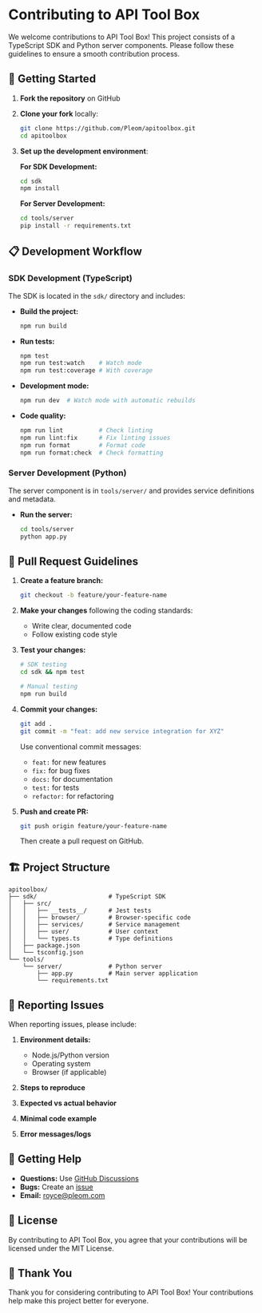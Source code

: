 # Contributing to API Tool Box

We welcome contributions to API Tool Box! This project consists of a TypeScript SDK and Python server components. Please follow these guidelines to ensure a smooth contribution process.

## 🚀 Getting Started

1. **Fork the repository** on GitHub
2. **Clone your fork** locally:
   ```bash
   git clone https://github.com/Pleom/apitoolbox.git
   cd apitoolbox
   ```

3. **Set up the development environment**:

   **For SDK Development:**
   ```bash
   cd sdk
   npm install
   ```

   **For Server Development:**
   ```bash
   cd tools/server
   pip install -r requirements.txt
   ```

## 📋 Development Workflow

### SDK Development (TypeScript)

The SDK is located in the `sdk/` directory and includes:

- **Build the project:**
  ```bash
  npm run build
  ```

- **Run tests:**
  ```bash
  npm test
  npm run test:watch    # Watch mode
  npm run test:coverage # With coverage
  ```

- **Development mode:**
  ```bash
  npm run dev  # Watch mode with automatic rebuilds
  ```

- **Code quality:**
  ```bash
  npm run lint          # Check linting
  npm run lint:fix      # Fix linting issues
  npm run format        # Format code
  npm run format:check  # Check formatting
  ```

### Server Development (Python)

The server component is in `tools/server/` and provides service definitions and metadata.

- **Run the server:**
  ```bash
  cd tools/server
  python app.py
  ```


## 📝 Pull Request Guidelines

1. **Create a feature branch:**
   ```bash
   git checkout -b feature/your-feature-name
   ```

2. **Make your changes** following the coding standards:
   - Write clear, documented code
   - Follow existing code style

3. **Test your changes:**
   ```bash
   # SDK testing
   cd sdk && npm test
   
   # Manual testing
   npm run build
   ```

4. **Commit your changes:**
   ```bash
   git add .
   git commit -m "feat: add new service integration for XYZ"
   ```
   
   Use conventional commit messages:
   - `feat:` for new features
   - `fix:` for bug fixes
   - `docs:` for documentation
   - `test:` for tests
   - `refactor:` for refactoring

5. **Push and create PR:**
   ```bash
   git push origin feature/your-feature-name
   ```
   Then create a pull request on GitHub.

## 🏗️ Project Structure

```
apitoolbox/
├── sdk/                    # TypeScript SDK
│   ├── src/
│   │   ├── __tests__/      # Jest tests
│   │   ├── browser/        # Browser-specific code
│   │   ├── services/       # Service management
│   │   ├── user/           # User context
│   │   └── types.ts        # Type definitions
│   ├── package.json
│   └── tsconfig.json
└── tools/
    └── server/             # Python server
        ├── app.py          # Main server application
        └── requirements.txt
```

## 🐛 Reporting Issues

When reporting issues, please include:

1. **Environment details:**
   - Node.js/Python version
   - Operating system
   - Browser (if applicable)

2. **Steps to reproduce**
3. **Expected vs actual behavior**
4. **Minimal code example**
5. **Error messages/logs**

## 💬 Getting Help

- **Questions:** Use [GitHub Discussions](https://github.com/Pleom/apitoolbox/discussions)
- **Bugs:** Create an [issue](https://github.com/Pleom/apitoolbox/issues)
- **Email:** royce@pleom.com

## 📄 License

By contributing to API Tool Box, you agree that your contributions will be licensed under the MIT License.

## 🙏 Thank You

Thank you for considering contributing to API Tool Box! Your contributions help make this project better for everyone. 